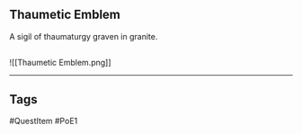 ## Thaumetic Emblem
A sigil of thaumaturgy graven in granite.
## 
![[Thaumetic Emblem.png]]

---
## Tags
#QuestItem
#PoE1